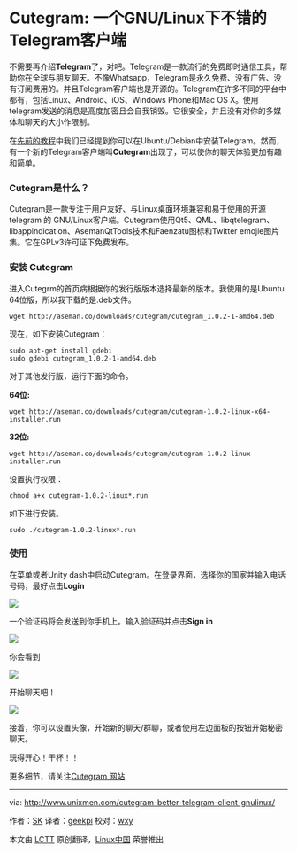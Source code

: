 Cutegram: 一个GNU/Linux下不错的Telegram客户端
================================================================================
不需要再介绍**Telegram**了，对吧。Telegram是一款流行的免费即时通信工具，帮助你在全球与朋友聊天。不像Whatsapp，Telegram是永久免费、没有广告、没有订阅费用的。并且Telegram客户端也是开源的。Telegram在许多不同的平台中都有，包括Linux、Android、iOS、Windows Phone和Mac OS X。使用telegram发送的消息是高度加密且会自我销毁。它很安全，并且没有对你的多媒体和聊天的大小作限制。

在[先前的教程][1]中我们已经提到你可以在Ubuntu/Debian中安装Telegram。然而，有一个新的Telegram客户端叫**Cutegram**出现了，可以使你的聊天体验更加有趣和简单。

### Cutegram是什么？ ###

Cutegram是一款专注于用户友好、与Linux桌面环境兼容和易于使用的开源 telegram 的 GNU/Linux客户端。Cutegram使用Qt5、QML、libqtelegram、libappindication、AsemanQtTools技术和Faenzatu图标和Twitter emojie图片集。它在GPLv3许可证下免费发布。

### 安装 Cutegram ###

进入Cutegrm的首页病根据你的发行版版本选择最新的版本。我使用的是Ubuntu 64位版，所以我下载的是.deb文件。

    wget http://aseman.co/downloads/cutegram/cutegram_1.0.2-1-amd64.deb

现在，如下安装Cutegram：

    sudo apt-get install gdebi
    sudo gdebi cutegram_1.0.2-1-amd64.deb

对于其他发行版，运行下面的命令。

**64位:**

    wget http://aseman.co/downloads/cutegram/cutegram-1.0.2-linux-x64-installer.run

**32位:**

    wget http://aseman.co/downloads/cutegram/cutegram-1.0.2-linux-installer.run

设置执行权限：

    chmod a+x cutegram-1.0.2-linux*.run

如下进行安装。

    sudo ./cutegram-1.0.2-linux*.run

### 使用 ###

在菜单或者Unity dash中启动Cutegram。在登录界面，选择你的国家并输入电话号码，最好点击**Login**

![](http://1102047360.rsc.cdn77.org/wp-content/uploads/2015/01/Cutegram_005.png)

一个验证码将会发送到你手机上。输入验证码并点击**Sign in**

![](http://1102047360.rsc.cdn77.org/wp-content/uploads/2015/01/Cutegram_002.png)

你会看到

![](http://1102047360.rsc.cdn77.org/wp-content/uploads/2015/01/Cutegram_003.png)

开始聊天吧！

![](http://1102047360.rsc.cdn77.org/wp-content/uploads/2015/01/Cutegram_004.png)

接着，你可以设置头像，开始新的聊天/群聊，或者使用左边面板的按钮开始秘密聊天。

玩得开心！干杯！！

更多细节，请关注[Cutegram 网站][2]

--------------------------------------------------------------------------------

via: http://www.unixmen.com/cutegram-better-telegram-client-gnulinux/

作者：[SK][a]
译者：[geekpi](https://github.com/geekpi)
校对：[wxy](https://github.com/wxy)

本文由 [LCTT](https://github.com/LCTT/TranslateProject) 原创翻译，[Linux中国](http://linux.cn/) 荣誉推出

[a]:http://www.unixmen.com/author/sk/
[1]:http://www.unixmen.com/install-telegram-desktop-via-ppa/
[2]:http://aseman.co/en/products/cutegram/

